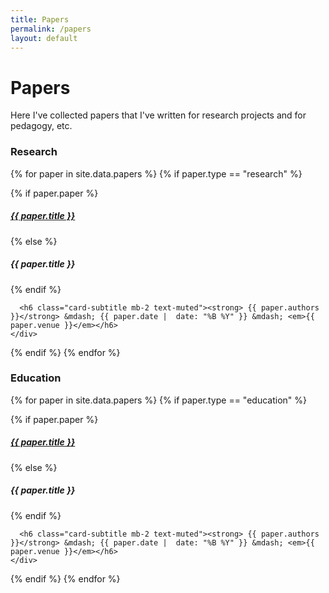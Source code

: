```yaml
---
title: Papers
permalink: /papers
layout: default
---
```


# Papers

Here I've collected papers that I've written for research projects and for pedagogy, etc.

### Research

{% for paper in site.data.papers %}
  {% if paper.type == "research" %}
  <div class="card mb-3">
    <div class="card-body">
      {% if paper.paper %}
        <a href="/papers/{{ paper.paper }}" target="_blank" class="text-dark"><h5 class="card-title">{{ paper.title }}</h5></a>
      {% else %}
        <h5 class="card-title">{{ paper.title }}</h5>
      {% endif %}
      
      <h6 class="card-subtitle mb-2 text-muted"><strong> {{ paper.authors }}</strong> &mdash; {{ paper.date |  date: "%B %Y" }} &mdash; <em>{{ paper.venue }}</em></h6>
    </div>
  </div>
  {% endif %}
{% endfor %}

### Education

{% for paper in site.data.papers %}
  {% if paper.type == "education" %}
  <div class="card mb-3">
    <div class="card-body">
      {% if paper.paper %}
        <a href="/papers/{{ paper.paper }}" target="_blank" class="text-dark"><h5 class="card-title">{{ paper.title }}</h5></a>
      {% else %}
        <h5 class="card-title">{{ paper.title }}</h5>
      {% endif %}
      
      <h6 class="card-subtitle mb-2 text-muted"><strong> {{ paper.authors }}</strong> &mdash; {{ paper.date |  date: "%B %Y" }} &mdash; <em>{{ paper.venue }}</em></h6>
    </div>
  </div>
  {% endif %}
{% endfor %}


